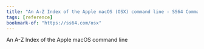 ```yaml
---
title: "An A-Z Index of the Apple macOS (OSX) command line - SS64 Command line reference"
tags: [reference]
bookmark-of: "https://ss64.com/osx"
---
```

An A-Z Index of the Apple macOS command line